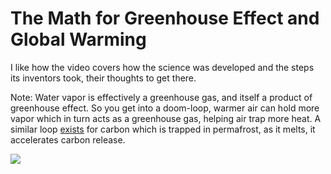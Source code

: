 # The Math for Greenhouse Effect and Global Warming

I like how the video covers how the science was developed and the
steps its inventors took, their thoughts to get there.

Note: Water vapor is effectively a greenhouse gas, and itself a
product of greenhouse effect. So you get into a doom-loop, warmer air
can hold more vapor which in turn acts as a greenhouse gas, helping
air trap more heat. A similar loop
[exists](https://www.nature.com/articles/d41586-019-01313-4) for
carbon which is trapped in permafrost, as it melts, it accelerates
carbon release.

[![](http://img.youtube.com/vi/Le0n4mCRkzY/0.jpg)](http://www.youtube.com/watch?v=Le0n4mCRkzY)




